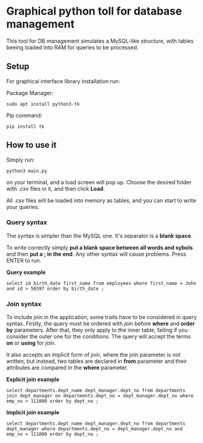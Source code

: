 # Graphical python toll for database management

This tool for DB management simulates a MySQL-like structure, with tables beeing loaded into RAM for queries to be processed.

## Setup

For graphical interface library installation run:

Package Manager:
```terminal
sudo apt install python3-tk
```

Pip command:
```terminal
pip install tk
```

## How to use it

Simply run:

```terminal
python3 main.py
```

on your terminal, and a load screen will pop up. Choose the desired folder with _.csv_ files in it, and then click **Load**.

All .csv files will be loaded into memory as tables, and you can start to write your queries.

### Query syntax

The syntax is simpler than the MySQL one. It's separator is a **blank space**.

To write correctly simply **put a blank space between all words and sybols** and then **put a ; in the end**. Any other syntax will cause problems. Press ENTER to run.

**Query example**

```terminal
select id birth_date first_name from employees where first_name = John and id > 50397 order by birth_date ;
```

### Join syntax

To include _join_ in the application, some traits have to be considered in query syntax. Firstly, the query must be ordered with _join_ before **where** and **order by** parameters. After that, they only apply to the inner table, failing if you consider the outer one for the conditions. The query will accept the terms **on** or **using**  for _join_.

It also accepts an implicit form of _join_, where the join parameter is not written, but instead, two tables are declared in **from** parameter and their attributes are compared in the **where** parameter.

**Explicit join example**

```terminal
select departments.dept_name dept_manager.dept_no from departments join dept_manager on departments.dept_no = dept_manager.dept_no where emp_no > 111000 order by dept_no ;
```

**Implicit join example**

```terminal
select departments.dept_name dept_manager.dept_no from departments dept_manager where departments.dept_no = dept_manager.dept_no and emp_no > 111000 order by dept_no ;
```